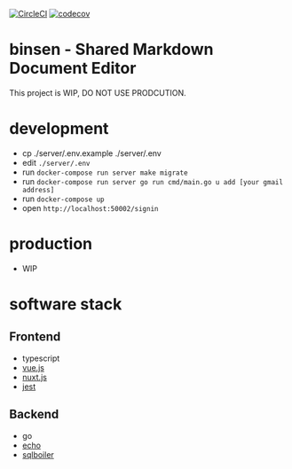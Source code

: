 [![CircleCI](https://circleci.com/gh/nazo/binsen/tree/master.svg?style=svg)](https://circleci.com/gh/nazo/binsen/tree/master)
[![codecov](https://codecov.io/gh/nazo/binsen/branch/master/graph/badge.svg)](https://codecov.io/gh/nazo/binsen)

# binsen - Shared Markdown Document Editor

This project is WIP, DO NOT USE PRODCUTION.

# development

- cp ./server/.env.example ./server/.env
- edit `./server/.env`
- run `docker-compose run server make migrate`
- run `docker-compose run server go run cmd/main.go u add [your gmail address]`
- run `docker-compose up`
- open `http://localhost:50002/signin`

# production

- WIP

# software stack

## Frontend

- typescript
- [vue.js](https://github.com/vuejs/vue)
- [nuxt.js](https://github.com/nuxt/nuxt.js)
- [jest](https://github.com/facebook/jest)

## Backend

- go
- [echo](https://github.com/labstack/echo)
- [sqlboiler](https://github.com/volatiletech/sqlboiler)
